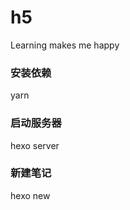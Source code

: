 # h5
Learning makes me happy

### 安装依赖
yarn 

### 启动服务器
hexo server

### 新建笔记
hexo new <title>

### 生成静态文件
hexo generate